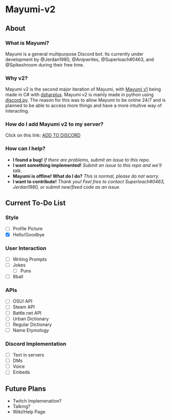 # Mayumi-v2
## About
### What is Mayumi?
Mayumi is a general multipurpose Discord bot. Its currently under development by @Jerdan1980, @Anipwrites, @Superloach#0463, and @Spikeshroom during their free time.
### Why v2?
Mayumi v2 is the second major iteration of Mayumi, with [Mayumi v1](https://www.github.com/Jerdan1980/Mayumi) being made in C# with [dsharplus](https://github.com/NaamloosDT/DSharpPlus). Mayumi v2 is mainly made in python using [discord.py](https://github.com/Rapptz/discord.py). The reason for this was to allow Mayumi to be online 24/7 and is planned to be able to access more things and have a more intuitive way of interacting.
### How do I add Mayumi v2 to my server?
Click on this link: [ADD TO DISCORD](https://discordapp.com/api/oauth2/authorize?client_id=316084155182219265&scope=bot&permissions=0)
### How can I help?
* **I found a bug!** _If there are problems, submit an issue to this repo._
* **I want something implemented!** _Submit an issue to this repo and we'll talk._
* **Mayumi is offline! What do I do?** _This is normal, please do not worry._
* **I want to contribute!** _Thank you! Feel free to contact Superloach#0463, Jerdan1980, or submit new/fixed code as an issue._
## Current To-Do List
### Style
- [ ] Profile Picture
- [x] Hello/Goodbye
### User Interaction
- [ ] Writing Prompts
- [ ] Jokes
  - [ ] Puns
- [ ] 8ball
### APIs
- [ ] OSU! API
- [ ] Steam API
- [ ] Battle.net API
- [ ] Urban Dictionary
- [ ] Regular Dictionary
- [ ] Name Etymology
### Discord Implementation
- [ ] Text in servers
- [ ] DMs
- [ ] Voice
- [ ] Embeds
## Future Plans
* Twitch Implemenation?
* Talking?
* Wiki/Help Page
